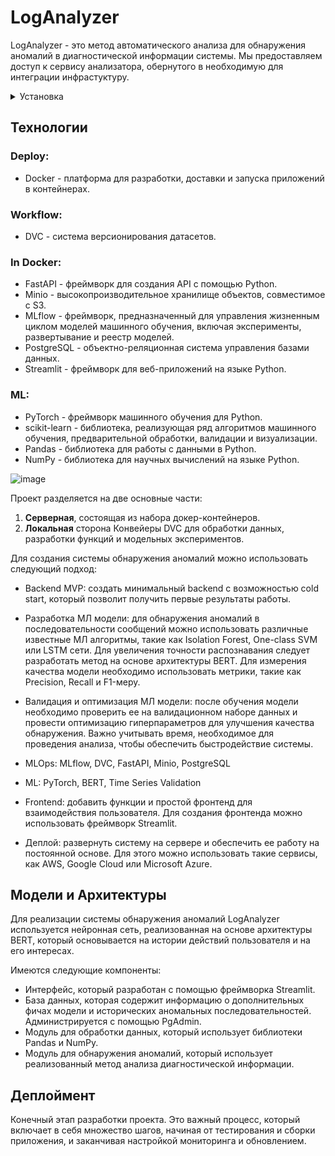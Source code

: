 # LogAnalyzer
LogAnalyzer - это метод автоматического анализа для обнаружения аномалий в диагностической информации системы. Мы предоставляем доступ к сервису анализатора, обернутого в необходимую для интеграции инфрастуктуру.

<details>
<summary>Установка</summary>

### Клонировать репозиторий

```bash
git clone https://github.com/nikiduki/loganalyzer.git
cd loganalyzer
```
### Настроить окружение
```bash
pip install --upgrade pip
python -m pip install --user virtualenv
python -m venv env
source env/bin/activate

pip install -r ./environment/requirements.txt
```
</details>

## Технологии
### Deploy:
 - Docker - платформа для разработки, доставки и запуска приложений в контейнерах.

### Workflow:
 - DVC - система версионирования датасетов.

### In Docker:
 - FastAPI - фреймворк для создания API с помощью Python.
 - Minio - высокопроизводительное хранилище объектов, совместимое с S3.
 - MLflow - фреймворк, предназначенный для управления жизненным циклом моделей машинного обучения, включая эксперименты, развертывание и реестр моделей.
 - PostgreSQL - объектно-реляционная система управления базами данных.
 - Streamlit - фреймворк для веб-приложений на языке Python.

### ML:
 - PyTorch - фреймворк машинного обучения для Python.
 - scikit-learn - библиотека, реализующая ряд алгоритмов машинного обучения, предварительной обработки, валидации и визуализации.
 - Pandas - библиотека для работы с данными в Python.
 - NumPy - библиотека для научных вычислений на языке Python.


![image](https://github.com/nikiduki/loganalyzer/assets/72929274/5a463a42-f878-4974-8613-72121a29f89c)

Проект разделяется на две основные части: 
 1. **Серверная**, состоящая из набора докер-контейнеров.
 2. **Локальная** сторона Конвейеры DVC для обработки данных, разработки функций и модельных экспериментов.

Для создания системы обнаружения аномалий можно использовать следующий подход:

 - Backend MVP: создать минимальный backend с возможностью cold start, который позволит получить первые результаты работы.
   
 - Разработка МЛ модели: для обнаружения аномалий в последовательности сообщений можно использовать различные известные МЛ алгоритмы, такие как Isolation Forest, One-class SVM или LSTM сети. Для увеличения точности распознавания следует разработать метод на основе архитектуры BERT. Для измерения качества модели необходимо использовать метрики, такие как Precision, Recall и F1-меру.
   
 - Валидация и оптимизация МЛ модели: после обучения модели необходимо проверить ее на валидационном наборе данных и провести оптимизацию гиперпараметров для улучшения качества обнаружения. Важно учитывать время, необходимое для проведения анализа, чтобы обеспечить быстродействие системы.
   
 - MLOps: MLflow, DVC, FastAPI, Minio, PostgreSQL
   
 - ML: PyTorch, BERT, Time Series Validation
   
 - Frontend: добавить функции и простой фронтенд для взаимодействия пользователя. Для создания фронтенда можно использовать фреймворк Streamlit.
   
 - Деплой: развернуть систему на сервере и обеспечить ее работу на постоянной основе. Для этого можно использовать такие сервисы, как AWS, Google Cloud или Microsoft Azure.

## Модели и Архитектуры
Для реализации системы обнаружения аномалий LogAnalyzer используется нейронная сеть, реализованная на основе архитектуры BERT, который основывается на истории действий пользователя и на его интересах.

Имеются следующие компоненты:
 - Интерфейс, который разработан с помощью фреймворка Streamlit.
 - База данных, которая содержит информацию о дополнительных фичах модели и исторических аномальных последовательностей. Администрируется с помощью PgAdmin.
 - Модуль для обработки данных, который использует библиотеки Pandas и NumPy.
 - Модуль для обнаружения аномалий, который использует реализованный метод анализа диагностической информации.


## Деплоймент
Конечный этап разработки проекта. Это важный процесс, который включает в себя множество шагов, начиная от тестирования и сборки приложения, и заканчивая настройкой мониторинга и обновлением.
